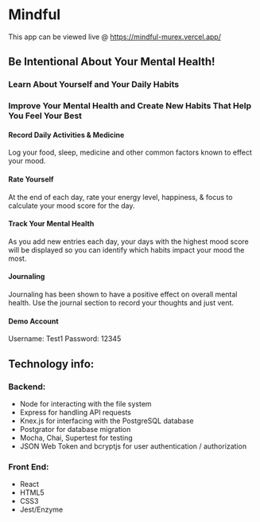 # Mindful
This app can be viewed live @ https://mindful-murex.vercel.app/

## Be Intentional About Your Mental Health!

### Learn About Yourself and Your Daily Habits
### Improve Your Mental Health and Create New Habits That Help You Feel Your Best
#### Record Daily Activities & Medicine<br>
Log your food, sleep, medicine and other common factors known to effect your mood.
#### Rate Yourself <br>
At the end of each day, rate your energy level, happiness, & focus to calculate your mood score for the day.
#### Track Your Mental Health <br>
As you add new entries each day, your days with the highest mood score will be displayed so you can identify which habits impact your mood the most.
#### Journaling
Journaling has been shown to have a positive effect on overall mental health. Use the journal section to record your thoughts and just vent.

#### Demo Account
Username: Test1 
Password: 12345

## Technology info:
### Backend: 
<ul>
<li>Node for interacting with the file system </li>
<li>Express for handling API requests</li>
<li>Knex.js for interfacing with the PostgreSQL database</li>
<li>Postgrator for database migration</li>
<li>Mocha, Chai, Supertest for testing</li>
<li>JSON Web Token and bcryptjs for user authentication / authorization</li>
</ul>

### Front End:
<ul>
<li>React</li>
<li>HTML5</li>
<li>CSS3</li>
<li>Jest/Enzyme</li>
</ul>
